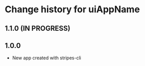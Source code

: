 # Change history for __uiAppName__

## 1.1.0 (IN PROGRESS)


## 1.0.0

* New app created with stripes-cli
